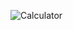 
![Calculator](https://user-images.githubusercontent.com/119101725/225820954-40e0658a-8199-4ee5-8102-88e707e82f93.png)
